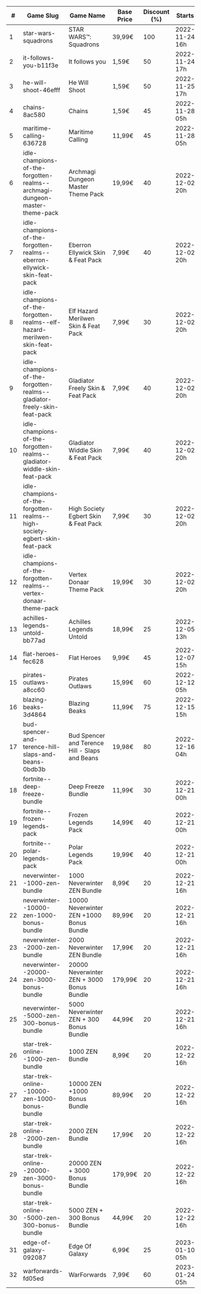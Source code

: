 |#|Game Slug|Game Name|Base Price|Discount (%)|Starts|Ends|
|---|---|---|---|---|---|---|
|1|star-wars-squadrons|STAR WARS™: Squadrons|39,99€|100|2022-11-24 16h|2022-12-01 16h|
|2|it-follows-you-b11f3e|It follows you|1,59€|50|2022-11-24 17h|2022-12-08 17h|
|3|he-will-shoot-46efff|He Will Shoot|1,59€|50|2022-11-25 17h|2022-12-08 17h|
|4|chains-8ac580|Chains|1,59€|45|2022-11-28 05h|2022-12-05 05h|
|5|maritime-calling-636728|Maritime Calling|11,99€|45|2022-11-28 05h|2022-12-05 05h|
|6|idle-champions-of-the-forgotten-realms--archmagi-dungeon-master-theme-pack|Archmagi Dungeon Master Theme Pack|19,99€|40|2022-12-02 20h|2022-12-05 20h|
|7|idle-champions-of-the-forgotten-realms--eberron-ellywick-skin-feat-pack|Eberron Ellywick Skin & Feat Pack|7,99€|40|2022-12-02 20h|2022-12-05 20h|
|8|idle-champions-of-the-forgotten-realms--elf-hazard-merilwen-skin-feat-pack|Elf Hazard Merilwen Skin & Feat Pack|7,99€|30|2022-12-02 20h|2022-12-05 20h|
|9|idle-champions-of-the-forgotten-realms--gladiator-freely-skin-feat-pack|Gladiator Freely Skin & Feat Pack|7,99€|40|2022-12-02 20h|2022-12-05 20h|
|10|idle-champions-of-the-forgotten-realms--gladiator-widdle-skin-feat-pack|Gladiator Widdle Skin & Feat Pack|7,99€|40|2022-12-02 20h|2022-12-05 20h|
|11|idle-champions-of-the-forgotten-realms--high-society-egbert-skin-feat-pack|High Society Egbert Skin & Feat Pack|7,99€|30|2022-12-02 20h|2022-12-05 20h|
|12|idle-champions-of-the-forgotten-realms--vertex-donaar-theme-pack|Vertex Donaar Theme Pack|19,99€|30|2022-12-02 20h|2022-12-05 20h|
|13|achilles-legends-untold-bb77ad|Achilles Legends Untold|18,99€|25|2022-12-05 13h|2022-12-31 13h|
|14|flat-heroes-fec628|Flat Heroes|9,99€|45|2022-12-07 15h|2022-12-14 15h|
|15|pirates-outlaws-a8cc60|Pirates Outlaws|15,99€|60|2022-12-12 05h|2022-12-18 05h|
|16|blazing-beaks-3d4864|Blazing Beaks|11,99€|75|2022-12-15 15h|2023-01-02 15h|
|17|bud-spencer-and-terence-hill-slaps-and-beans-0bdb3b|Bud Spencer and Terence Hill - Slaps and Beans|19,98€|80|2022-12-16 04h|2023-01-01 04h|
|18|fortnite--deep-freeze-bundle|Deep Freeze Bundle|11,99€|30|2022-12-21 00h|2023-01-10 00h|
|19|fortnite--frozen-legends-pack|Frozen Legends Pack|14,99€|40|2022-12-21 00h|2023-01-10 00h|
|20|fortnite--polar-legends-pack|Polar Legends Pack|19,99€|40|2022-12-21 00h|2023-01-10 00h|
|21|neverwinter--1000-zen-bundle|1000 Neverwinter ZEN Bundle|8,99€|20|2022-12-21 16h|2023-01-06 16h|
|22|neverwinter--10000-zen-1000-bonus-bundle|10000 Neverwinter ZEN +1000 Bonus Bundle|89,99€|20|2022-12-21 16h|2023-01-06 16h|
|23|neverwinter--2000-zen-bundle|2000 Neverwinter ZEN Bundle|17,99€|20|2022-12-21 16h|2023-01-06 16h|
|24|neverwinter--20000-zen-3000-bonus-bundle|20000 Neverwinter ZEN + 3000 Bonus Bundle|179,99€|20|2022-12-21 16h|2023-01-06 16h|
|25|neverwinter--5000-zen-300-bonus-bundle|5000 Neverwinter ZEN + 300 Bonus Bundle|44,99€|20|2022-12-21 16h|2023-01-06 16h|
|26|star-trek-online--1000-zen-bundle|1000 ZEN Bundle|8,99€|20|2022-12-22 16h|2023-01-02 16h|
|27|star-trek-online--10000-zen-1000-bonus-bundle|10000 ZEN +1000 Bonus Bundle|89,99€|20|2022-12-22 16h|2023-01-02 16h|
|28|star-trek-online--2000-zen-bundle|2000 ZEN Bundle|17,99€|20|2022-12-22 16h|2023-01-02 16h|
|29|star-trek-online--20000-zen-3000-bonus-bundle|20000 ZEN + 3000 Bonus Bundle|179,99€|20|2022-12-22 16h|2023-01-02 16h|
|30|star-trek-online--5000-zen-300-bonus-bundle|5000 ZEN + 300 Bonus Bundle|44,99€|20|2022-12-22 16h|2023-01-02 16h|
|31|edge-of-galaxy-092087|Edge Of Galaxy|6,99€|25|2023-01-10 05h|2023-01-17 05h|
|32|warforwards-fd05ed|WarForwards|7,99€|60|2023-01-24 05h|2023-01-31 05h|
